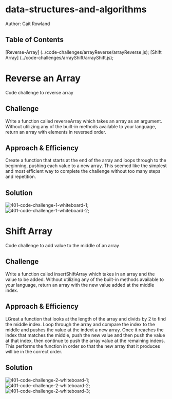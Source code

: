 # data-structures-and-algorithms
Author: Cait Rowland

## Table of Contents
[Reverse-Array] (../code-challenges/arrayReverse/arrayReverse.js);
[Shift Array] (../code-challenges/arrayShift/arrayShift.js);

# Reverse an Array
Code challenge to reverse array 

## Challenge
Write a function called reverseArray which takes an array as an argument. Without utilizing any of the built-in methods available to your language, return an array with elements in reversed order.

## Approach & Efficiency
Create a function that starts at the end of the array and loops through to the beginning, pushing each value to a new array. This seemed like the simplest and most efficient way to complete the challenge without too many steps and repetition. 

## Solution
![401-code-challenge-1-whiteboard-1](./assets/reverseArr1.HEIC);
![401-code-challenge-1-whiteboard-2](./assets/reverseArr2.HEIC);

# Shift Array
Code challenge to add value to the middle of an array

## Challenge
Write a function called insertShiftArray which takes in an array and the value to be added. Without utilizing any of the built-in methods available to your language, return an array with the new value added at the middle index.

## Approach & Efficiency
LGreat a function that looks at the length of the array and divids by 2 to find the middle index. Loop through the array and compare the index to the middle and pushes the value at the indext a new array. Once it reaches the index that matches the middle, push the new value and then push the value at that index, then continue to push the array value at the remaining indexs. This performs the function in order so that the new array that it produces will be in the correct order. 

## Solution
![401-code-challenge-2-whiteboard-1](./assets/arrayShift1.HEIC);
![401-code-challenge-2-whiteboard-2](./assets/arrayShift2.HEIC);
![401-code-challenge-2-whiteboard-3](./assets/arrayShift3.HEIC);
